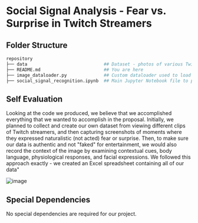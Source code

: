# Social Signal Analysis - Fear vs. Surprise in Twitch Streamers

## Folder Structure

```bash
repository
├── data                             ## Dataset - photos of various Twitch streamers showcasing fear or surprise
├── README.md                        ## You are here
├── image_dataloader.py              ## Custom dataloader used to load and label images
├── social_signal_recognition.ipynb  ## Main Jupyter Notebook file to process images, train model, test model, and report results
```

## Self Evaluation
Looking at the code we produced, we believe that we accomplished everything that we wanted to accomplish in the proposal. Initially, we planned to collect and create our own dataset from viewing different clips of Twitch streamers, and then capturing screenshots of moments where they expressed naturalistic (not acted) fear or surprise. Then, to make sure our data is authentic and not "faked" for entertainment, we would also record the context of the image by examining contextual cues, body language, physiological responses, and facial expressions. We followed this approach exactly - we created an Excel spreadsheet containing all of our data"

![image](https://github.com/user-attachments/assets/b4b86ce6-83ac-42c5-8089-f73656cf1512)

## Special Dependencies

No special dependencies are required for our project. 
